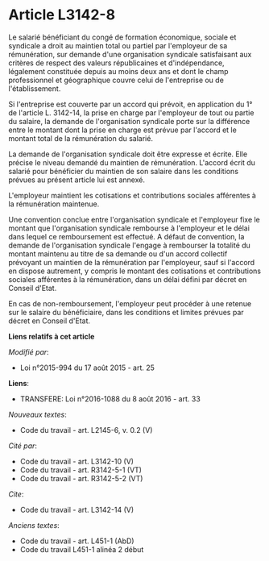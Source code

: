 # Article L3142-8

Le salarié bénéficiant du congé de formation économique, sociale et syndicale a droit au maintien total ou partiel par
l'employeur de sa rémunération, sur demande d'une organisation syndicale satisfaisant aux critères de respect des valeurs
républicaines et d'indépendance, légalement constituée depuis au moins deux ans et dont le champ professionnel et
géographique couvre celui de l'entreprise ou de l'établissement. 

Si l'entreprise est couverte par un accord qui prévoit, en application du 1° de l'article L. 3142-14, la prise en charge par
l'employeur de tout ou partie du salaire, la demande de l'organisation syndicale porte sur la différence entre le montant
dont la prise en charge est prévue par l'accord et le montant total de la rémunération du salarié. 

La demande de l'organisation syndicale doit être expresse et écrite. Elle précise le niveau demandé du maintien de
rémunération. L'accord écrit du salarié pour bénéficier du maintien de son salaire dans les conditions prévues au présent
article lui est annexé. 

L'employeur maintient les cotisations et contributions sociales afférentes à la rémunération maintenue. 

Une convention conclue entre l'organisation syndicale et l'employeur fixe le montant que l'organisation syndicale rembourse à
l'employeur et le délai dans lequel ce remboursement est effectué. A défaut de convention, la demande de l'organisation
syndicale l'engage à rembourser la totalité du montant maintenu au titre de sa demande ou d'un accord collectif prévoyant un
maintien de la rémunération par l'employeur, sauf si l'accord en dispose autrement, y compris le montant des cotisations et
contributions sociales afférentes à la rémunération, dans un délai défini par décret en Conseil d'Etat. 

En cas de non-remboursement, l'employeur peut procéder à une retenue sur le salaire du bénéficiaire, dans les conditions et
limites prévues par décret en Conseil d'Etat.

**Liens relatifs à cet article**

_Modifié par_:

  - Loi n°2015-994 du 17 août 2015 - art. 25

**Liens**:

  - TRANSFERE: Loi n°2016-1088 du 8 août 2016 - art. 33

_Nouveaux textes_:

  - Code du travail - art. L2145-6, v. 0.2 (V)

_Cité par_:

  - Code du travail - art. L3142-10 (V)
  - Code du travail - art. R3142-5-1 (VT)
  - Code du travail - art. R3142-5-2 (VT)

_Cite_:

  - Code du travail - art. L3142-14 (V)

_Anciens textes_:

  - Code du travail - art. L451-1 (AbD)
  - Code du travail L451-1 alinéa 2 début
